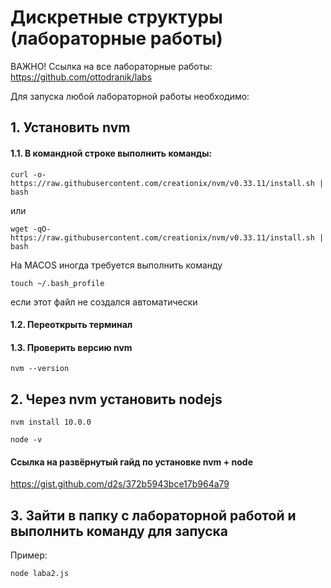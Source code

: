 # Дискретные структуры (лабораторные работы)

ВАЖНО! Ссылка на все лабораторные работы: https://github.com/ottodranik/labs

Для запуска любой лабораторной работы необходимо:

## 1. Установить nvm
  #### 1.1. В командной строке выполнить команды:
  ```
  curl -o- https://raw.githubusercontent.com/creationix/nvm/v0.33.11/install.sh | bash
  ```
  или
  ```
  wget -qO- https://raw.githubusercontent.com/creationix/nvm/v0.33.11/install.sh | bash
  ```
  На MACOS иногда требуется выполнить команду
  ```
  touch ~/.bash_profile
  ```
  если этот файл не создался автоматически

  #### 1.2. Переоткрыть терминал

  #### 1.3. Проверить версию nvm
  ```
  nvm --version
  ```

## 2. Через nvm установить nodejs
  ```
  nvm install 10.0.0
  ```
  ```
  node -v
  ```

#### Ссылка на развёрнутый гайд по установке nvm + node
https://gist.github.com/d2s/372b5943bce17b964a79

## 3. Зайти в папку с лабораторной работой и выполнить команду для запуска
Пример:
  ```
  node laba2.js
  ```
